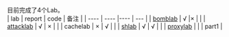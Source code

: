 目前完成了4个Lab。  
|  lab       | report  | code | 备注    |
|  ----      | ----    |----  | ---     |
| [bomblab](bomblab.pdf)    | √       |×     |         |
| [attacklab](attacklab.pdf)  | √       |  ×   |         |
| cachelab   | ×       |  √   |         |
| [shlab](shlab/README.md)      | √       |  √   |         |
| [proxylab](proxylab/README.md)   |         |      | part1   |